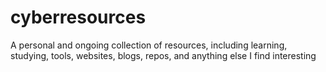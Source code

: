 # cyberresources
A personal and ongoing collection of resources, including learning, studying, tools, websites, blogs, repos, and anything else I find interesting
